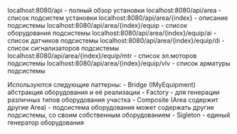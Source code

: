 localhost:8080/api - полный обзор установки
localhost:8080/api/area - список подсистем установки
localhost:8080/api/area/{index} - описание подсистемы
localhost:8080/api/area/{index}/equip - список оборудования подсистемы
localhost:8080/api/area/{index}/equip/ai - список датчиков подсистемы
localhost:8080/api/area/{index}/equip/di - список сигнализаторов подсистемы
localhost:8080/api/area/{index}/equip/mtr - список эл.моторов подсистемы
localhost:8080/api/area/{index}/equip/vlv - список арматуры подсистемы

Используются следующие паттерны:
    - Bridge (IMyEquipment) абстракция оборудования и её реализации
    - Factory - для генерации различных типов оборудования участка
    - Composite (Area содержит другие Area) - подсистема оборудования может содержать другие подсистемы, со своим собственным оборудованием
    - Sigleton - единый генератор оборудования